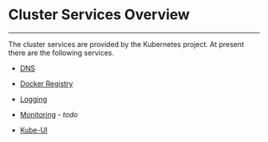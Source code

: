 # Cluster Services Overview

<hr>

The cluster services are provided by the Kubernetes project.  At present there are the following services.

* [DNS](dns.md)

* [Docker Registry](registry.md)

* [Logging](logging.md)

* [Monitoring](monitoring.md) - *todo*

* [Kube-UI](kube-ui.md)